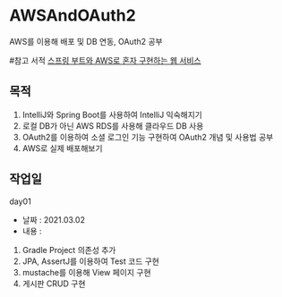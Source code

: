 # AWSAndOAuth2
AWS를 이용해 배포 및 DB 연동, OAuth2 공부

#참고 서적
[스프링 부트와 AWS로 혼자 구현하는 웹 서비스](http://www.kyobobook.co.kr/product/detailViewKor.laf?ejkGb=KOR&mallGb=KOR&barcode=9788965402602&orderClick=LEa&Kc=)

## 목적
1. IntelliJ와 Spring Boot를 사용하여 IntelliJ 익숙해지기
2. 로컬 DB가 아닌 AWS RDS를 사용해 클라우드 DB 사용
3. OAuth2를 이용하여 소셜 로그인 기능 구현하여 OAuth2 개념 및 사용법 공부
4. AWS로 실제 배포해보기 

## 작업일
day01 
- 날짜 : 2021.03.02
- 내용 : 
1. Gradle Project 의존성 추가
2. JPA, AssertJ를 이용하여 Test 코드 구현
3. mustache를 이용해 View 페이지 구현
4. 게시판 CRUD 구현